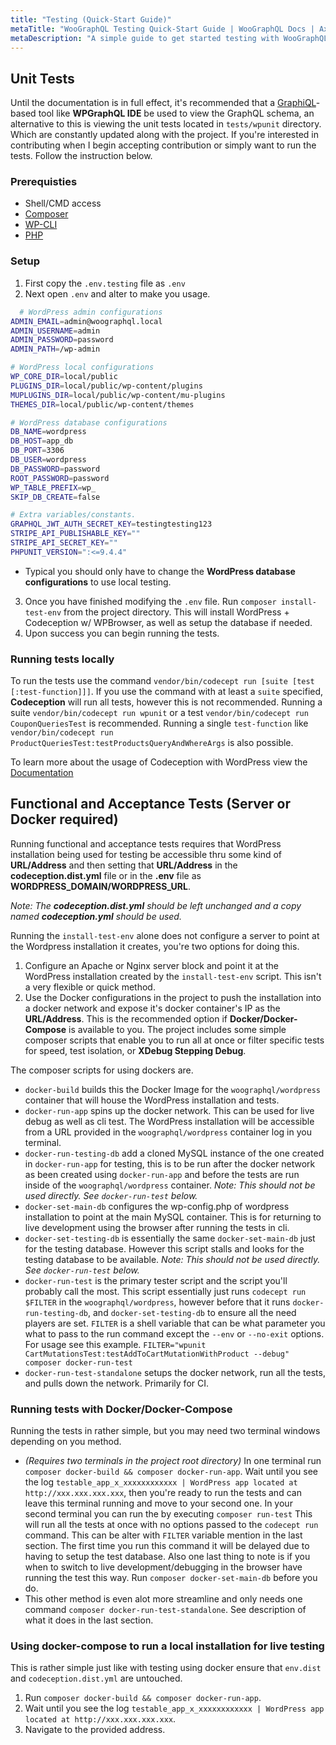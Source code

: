 ```yaml
---
title: "Testing (Quick-Start Guide)"
metaTitle: "WooGraphQL Testing Quick-Start Guide | WooGraphQL Docs | AxisTaylor"
metaDescription: "A simple guide to get started testing with WooGraphQL."
---
```


## Unit Tests

Until the documentation is in full effect, it's recommended that a [GraphiQL](https://github.com/graphql/graphiql)-based tool like **WPGraphQL IDE** be used to view the GraphQL schema, an alternative to this is viewing the unit tests located in `tests/wpunit` directory. Which are constantly updated along with the project. If you're interested in contributing when I begin accepting contribution or simply want to run the tests. Follow the instruction below.

### Prerequisties

- Shell/CMD access
- [Composer](https://getcomposer.org/)
- [WP-CLI](https://wp-cli.org/)
- [PHP](https://php.net)
### Setup

1. First copy  the `.env.testing` file as `.env`
2. Next open `.env` and alter to make you usage.
  ```bash
	# WordPress admin configurations
  ADMIN_EMAIL=admin@woographql.local
  ADMIN_USERNAME=admin
  ADMIN_PASSWORD=password
  ADMIN_PATH=/wp-admin

  # WordPress local configurations
  WP_CORE_DIR=local/public
  PLUGINS_DIR=local/public/wp-content/plugins
  MUPLUGINS_DIR=local/public/wp-content/mu-plugins
  THEMES_DIR=local/public/wp-content/themes

  # WordPress database configurations
  DB_NAME=wordpress
  DB_HOST=app_db
  DB_PORT=3306
  DB_USER=wordpress
  DB_PASSWORD=password
  ROOT_PASSWORD=password
  WP_TABLE_PREFIX=wp_
  SKIP_DB_CREATE=false

  # Extra variables/constants.
  GRAPHQL_JWT_AUTH_SECRET_KEY=testingtesting123
  STRIPE_API_PUBLISHABLE_KEY=""
  STRIPE_API_SECRET_KEY=""
  PHPUNIT_VERSION=":<=9.4.4"
  ```
  - Typical you should only have to change the **WordPress database configurations** to use local testing.
3. Once you have finished modifying the `.env` file. Run `composer install-test-env` from the project directory. This will install WordPress + Codeception w/ WPBrowser, as well as setup the database if needed.
4. Upon success you can begin running the tests.

### Running tests locally

To run the tests use the command `vendor/bin/codecept run [suite [test [:test-function]]]`.
If you use the command with at least a `suite` specified, **Codeception** will run all tests, however this is not recommended. Running a suite `vendor/bin/codecept run wpunit` or a test `vendor/bin/codecept run CouponQueriesTest` is recommended. Running a single `test-function` like `vendor/bin/codecept run ProductQueriesTest:testProductsQueryAndWhereArgs` is also possible.

To learn more about the usage of Codeception with WordPress view the [Documentation](https://codeception.com/for/wordpress)

## Functional and Acceptance Tests (Server or Docker required)

Running functional and acceptance tests requires that WordPress installation being used for testing be accessible thru some kind of **URL/Address** and then setting that **URL/Address** in the **codeception.dist.yml** file or in the **.env** file as **WORDPRESS_DOMAIN/WORDPRESS_URL**.

_Note: The **codeception.dist.yml** should be left unchanged and a copy named **codeception.yml** should be used._

Running the `install-test-env` alone does not configure a server to point at the Wordpress installation it creates, you're two options for doing this.

1. Configure an Apache or Nginx server block and point it at the WordPress installation created by the `install-test-env` script. This isn't a very flexible or quick method.
2. Use the Docker configurations in the project to push the installation into a docker network and expose it's docker container's IP as the **URL/Address**. This is the recommended option if **Docker/Docker-Compose** is available to you. The project includes some simple composer scripts that enable you to run all at once or filter specific tests for speed, test isolation, or **XDebug Stepping Debug**.

The composer scripts for using dockers are.

- `docker-build` builds this the Docker Image for the `woographql/wordpress` container that will house the WordPress installation and tests.
- `docker-run-app` spins up the docker network. This can be used for live debug as well as cli test. The WordPress installation will be accessible from a URL provided in the `woographql/wordpress` container log in you terminal.
- `docker-run-testing-db` add a cloned MySQL instance of the one created in `docker-run-app` for testing, this is to be run after the docker network as been created using `docker-run-app` and before the tests are run inside of the `woographql/wordpress` container. _Note: This should not be used directly. See `docker-run-test` below._
- `docker-set-main-db` configures the wp-config.php of wordpress installation to point at the main MySQL container. This is for returning to live development using the browser after running the tests in cli.
- `docker-set-testing-db` is essentially the same `docker-set-main-db` just for the testing database. However this script stalls and looks for the testing database to be available. _Note: This should not be used directly. See `docker-run-test` below._
- `docker-run-test` is the primary tester script and the script you'll probably call the most. This script essentially just runs `codecept run $FILTER` in the `woographql/wordpress`, however before that it runs `docker-run-testing-db`, and `docker-set-testing-db` to ensure all the need players are set. `FILTER` is a shell variable that can be what parameter you what to pass to the run command except the `--env` or `--no-exit` options. For usage see this example. `FILTER="wpunit CartMutationsTest:testAddToCartMutationWithProduct --debug" composer docker-run-test`
- `docker-run-test-standalone` setups the docker network, run all the tests, and pulls down the network. Primarily for CI.

### Running tests with Docker/Docker-Compose

Running the tests in rather simple, but you may need two terminal windows depending on you method.

- _(Requires two terminals in the project root directory)_ In one terminal run `composer docker-build && composer docker-run-app`. Wait until you see the log `testable_app_x_xxxxxxxxxxxx | WordPress app located at http://xxx.xxx.xxx.xxx`, then you're ready to run the tests and can leave this terminal running and move to your second one. In your second terminal you can run the by executing `composer run-test` This will run all the tests at once with no options passed to the `codecept run` command. This can be alter with `FILTER` variable mention in the last section. The first time you run this command it will be delayed due to having to setup the test database. Also one last thing to note is if you when to switch to live development/debugging in the browser have running the test this way. Run `composer docker-set-main-db` before you do.
- This other method is even alot more streamline and only needs one command `composer docker-run-test-standalone`. See description of what it does in the last section.

### Using docker-compose to run a local installation for live testing

This is rather simple just like with testing using docker ensure that `env.dist` and `codeception.dist.yml` are untouched.

1. Run `composer docker-build && composer docker-run-app`.
2. Wait until you see the log `testable_app_x_xxxxxxxxxxxx | WordPress app located at http://xxx.xxx.xxx.xxx`.
3. Navigate to the provided address.
